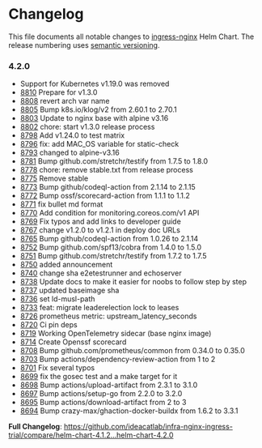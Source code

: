 # Changelog

This file documents all notable changes to [ingress-nginx](https://github.com/ideacatlab/infra-nginx-ingress-trial) Helm Chart. The release numbering uses [semantic versioning](http://semver.org).

### 4.2.0

* Support for Kubernetes v1.19.0 was removed
* [8810](https://github.com/ideacatlab/infra-nginx-ingress-trial/pull/8810) Prepare for v1.3.0
* [8808](https://github.com/ideacatlab/infra-nginx-ingress-trial/pull/8808) revert arch var name
* [8805](https://github.com/ideacatlab/infra-nginx-ingress-trial/pull/8805) Bump k8s.io/klog/v2 from 2.60.1 to 2.70.1
* [8803](https://github.com/ideacatlab/infra-nginx-ingress-trial/pull/8803) Update to nginx base with alpine v3.16
* [8802](https://github.com/ideacatlab/infra-nginx-ingress-trial/pull/8802) chore: start v1.3.0 release process
* [8798](https://github.com/ideacatlab/infra-nginx-ingress-trial/pull/8798) Add v1.24.0 to test matrix
* [8796](https://github.com/ideacatlab/infra-nginx-ingress-trial/pull/8796) fix: add MAC_OS variable for static-check
* [8793](https://github.com/ideacatlab/infra-nginx-ingress-trial/pull/8793) changed to alpine-v3.16
* [8781](https://github.com/ideacatlab/infra-nginx-ingress-trial/pull/8781) Bump github.com/stretchr/testify from 1.7.5 to 1.8.0
* [8778](https://github.com/ideacatlab/infra-nginx-ingress-trial/pull/8778) chore: remove stable.txt from release process
* [8775](https://github.com/ideacatlab/infra-nginx-ingress-trial/pull/8775) Remove stable
* [8773](https://github.com/ideacatlab/infra-nginx-ingress-trial/pull/8773) Bump github/codeql-action from 2.1.14 to 2.1.15
* [8772](https://github.com/ideacatlab/infra-nginx-ingress-trial/pull/8772) Bump ossf/scorecard-action from 1.1.1 to 1.1.2
* [8771](https://github.com/ideacatlab/infra-nginx-ingress-trial/pull/8771) fix bullet md format
* [8770](https://github.com/ideacatlab/infra-nginx-ingress-trial/pull/8770) Add condition for monitoring.coreos.com/v1 API
* [8769](https://github.com/ideacatlab/infra-nginx-ingress-trial/pull/8769) Fix typos and add links to developer guide
* [8767](https://github.com/ideacatlab/infra-nginx-ingress-trial/pull/8767) change v1.2.0 to v1.2.1 in deploy doc URLs
* [8765](https://github.com/ideacatlab/infra-nginx-ingress-trial/pull/8765) Bump github/codeql-action from 1.0.26 to 2.1.14
* [8752](https://github.com/ideacatlab/infra-nginx-ingress-trial/pull/8752) Bump github.com/spf13/cobra from 1.4.0 to 1.5.0
* [8751](https://github.com/ideacatlab/infra-nginx-ingress-trial/pull/8751) Bump github.com/stretchr/testify from 1.7.2 to 1.7.5
* [8750](https://github.com/ideacatlab/infra-nginx-ingress-trial/pull/8750) added announcement
* [8740](https://github.com/ideacatlab/infra-nginx-ingress-trial/pull/8740) change sha e2etestrunner and echoserver
* [8738](https://github.com/ideacatlab/infra-nginx-ingress-trial/pull/8738) Update docs to make it easier for noobs to follow step by step
* [8737](https://github.com/ideacatlab/infra-nginx-ingress-trial/pull/8737) updated baseimage sha
* [8736](https://github.com/ideacatlab/infra-nginx-ingress-trial/pull/8736) set ld-musl-path
* [8733](https://github.com/ideacatlab/infra-nginx-ingress-trial/pull/8733) feat: migrate leaderelection lock to leases
* [8726](https://github.com/ideacatlab/infra-nginx-ingress-trial/pull/8726) prometheus metric: upstream_latency_seconds
* [8720](https://github.com/ideacatlab/infra-nginx-ingress-trial/pull/8720) Ci pin deps
* [8719](https://github.com/ideacatlab/infra-nginx-ingress-trial/pull/8719) Working OpenTelemetry sidecar (base nginx image)
* [8714](https://github.com/ideacatlab/infra-nginx-ingress-trial/pull/8714) Create Openssf scorecard
* [8708](https://github.com/ideacatlab/infra-nginx-ingress-trial/pull/8708) Bump github.com/prometheus/common from 0.34.0 to 0.35.0
* [8703](https://github.com/ideacatlab/infra-nginx-ingress-trial/pull/8703) Bump actions/dependency-review-action from 1 to 2
* [8701](https://github.com/ideacatlab/infra-nginx-ingress-trial/pull/8701) Fix several typos
* [8699](https://github.com/ideacatlab/infra-nginx-ingress-trial/pull/8699) fix the gosec test and a make target for it
* [8698](https://github.com/ideacatlab/infra-nginx-ingress-trial/pull/8698) Bump actions/upload-artifact from 2.3.1 to 3.1.0
* [8697](https://github.com/ideacatlab/infra-nginx-ingress-trial/pull/8697) Bump actions/setup-go from 2.2.0 to 3.2.0
* [8695](https://github.com/ideacatlab/infra-nginx-ingress-trial/pull/8695) Bump actions/download-artifact from 2 to 3
* [8694](https://github.com/ideacatlab/infra-nginx-ingress-trial/pull/8694) Bump crazy-max/ghaction-docker-buildx from 1.6.2 to 3.3.1

**Full Changelog**: https://github.com/ideacatlab/infra-nginx-ingress-trial/compare/helm-chart-4.1.2...helm-chart-4.2.0
